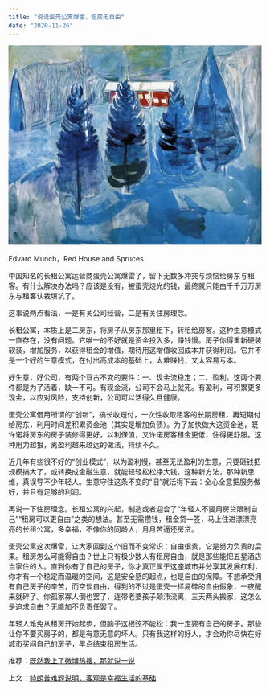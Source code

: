```yaml
---
title: "说说蛋壳公寓爆雷，租房无自由"
date: "2020-11-26"
---
```


![连岳文章](images/连岳文章picture-28.jpg)

Edvard Munch，Red House and Spruces  

  

中国知名的长租公寓运营商蛋壳公寓爆雷了，留下无数多冲突与烦恼给房东与租客。有什么解决办法吗？应该是没有，被蛋壳烧光的钱，最终就只能由千千万万房东与租客认栽填坑了。

  

这事说两点看法，一是有关公司经营，二是有关住房理念。

  

长租公寓，本质上是二房东，将房子从房东那里租下，转租给房客。这种生意模式一直存在，没有问题。它唯一的不好就是资金投入多，赚钱慢。房子你得重新硬装软装，增加服务，以获得租金的增值，期待用这增值收回成本并获得利润。它并不是一个好的生意模式，在付出高成本的基础上，太难赚钱，又太容易亏本。

  

好生意，好公司，有两个亘古不变的要件：一、现金流稳定；二、盈利。这两个要件都是为了活着，缺一不可。有现金流，公司不会马上就死。有盈利，可积累更多现金，以应对风险，支持创新，公司可以活得久且健康。

  

蛋壳公寓借用所谓的“创新”，搞长收短付，一次性收取租客的长期房租，再短期付给房东，利用时间差积累资金池（其实是增加负债）。为了加快做大这资金池，既许诺将房东的房子装修得更好，以利保值，又许诺房客租金更低，住得更舒服。这种用力越狠，离盈利越来越远的做法，持续不久。

  

近几年有些很不好的“创业模式”，以为盈利慢，甚至无法盈利的生意，只要砸钱把规模搞大了，或转换成金融生意，就能轻轻松松挣大钱。这种新方法，那种新思维，真误导不少年轻人。生意守住这条不变的“旧”就活得下去：全心全意把服务做好，并且有足够的利润。

  

再说一下住房理念。长租公寓的兴起，制造或者迎合了“年轻人不要用房贷限制自己”“租房可以更自由”之类的想法。甚至无需攒钱，租金贷一签，马上住进漂漂亮亮的长租公寓，多幸福，不像你的同龄人，月月苦逼还房贷。

  

蛋壳公寓这次爆雷，让大家回到这个旧而不变常识：自由很贵，它是努力负责的后果。租房怎么可能得自由？世上只有极少数人有租房自由，就是那些能把五星酒店当家住的人。直到你有了自己的房子，你才真正属于这座城市并分享其发展红利，你才有一个稳定而温暖的空间，这是安全感的起点，也是自由的保障。不想承受拥有自己房子的辛苦，而空谈自由，得到的不过是蛋壳一样易碎的自由假象，一夜醒来就碎了。你孤家寡人倒也罢了，连带老婆孩子颠沛流离，三天两头搬家，这怎么是追求自由？无能加不负责任罢了。

  

年轻人难免从租房开始起步，但脑子这根弦不能松：我一定要有自己的房子。那些让你不要买房子的，都是有意无意的坏人。只有我这样的好人，才会劝你尽快在好城市买间自己的房子，早点结束租房生活。

  

推荐：[既然我上了微博热搜，那就说一说](http://mp.weixin.qq.com/s?__biz=MjM5NDU0Mjk2MQ==&mid=2651638031&idx=1&sn=f346c8615bc8b939fbbfd2249379e570&chksm=bd7e4d118a09c40747c68abdaf008d590afce06bb4743ce96d5a3b134bb7b5f84dfcf374c876&scene=21#wechat_redirect)  

上文：[特朗普难题说明，客观是幸福生活的基础](http://mp.weixin.qq.com/s?__biz=MjM5NDU0Mjk2MQ==&mid=2651662270&idx=1&sn=e03e0cf19f24547c27d4913a7d873ff7&chksm=bd7fa3a08a082ab621656e0f88277802474975434b3a387c2adba003a2cddb4d79334bad8ead&scene=21#wechat_redirect)
